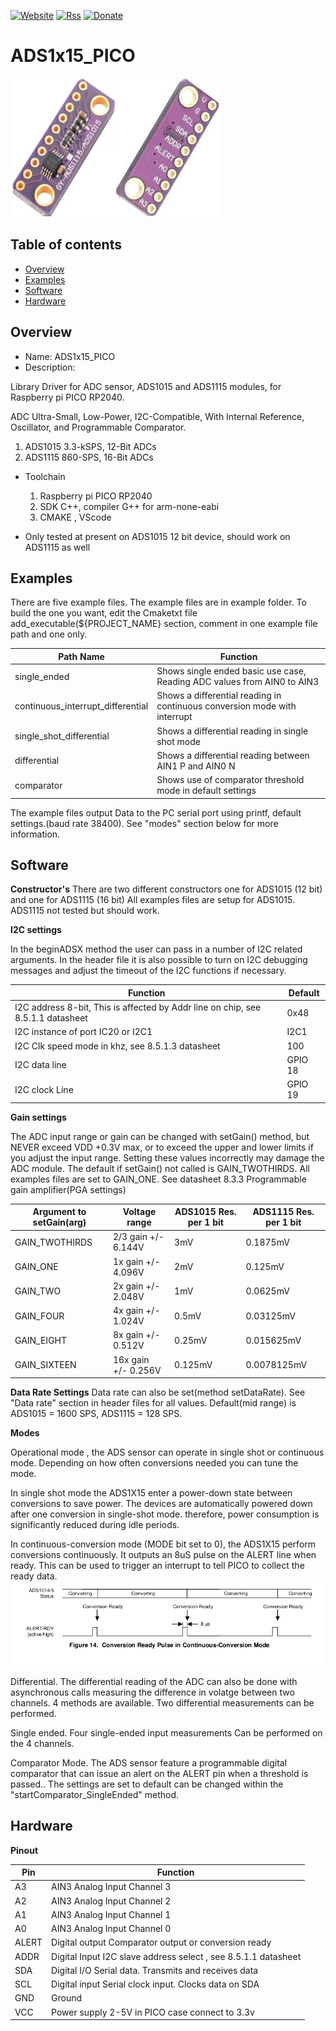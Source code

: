 [![Website](https://img.shields.io/badge/Website-Link-blue.svg)](https://gavinlyonsrepo.github.io/)  [![Rss](https://img.shields.io/badge/Subscribe-RSS-yellow.svg)](https://gavinlyonsrepo.github.io//feed.xml)  [![Donate](https://img.shields.io/badge/Donate-PayPal-green.svg)](https://www.paypal.com/paypalme/whitelight976)

# ADS1x15_PICO

![image](https://github.com/gavinlyonsrepo/ADS1x15_PICO/blob/main/extra/doc/images/ads.jpg)

Table of contents
---------------------------

  * [Overview](#overview)
  * [Examples](#examples)
  * [Software](#software)  
  * [Hardware](#hardware)

Overview
-----------------
* Name: ADS1x15_PICO
* Description:

Library Driver for  ADC sensor,  ADS1015 and ADS1115 modules,
for Raspberry pi PICO RP2040. 

ADC Ultra-Small, Low-Power, I2C-Compatible, With Internal Reference, Oscillator, and Programmable Comparator.
1. ADS1015  3.3-kSPS, 12-Bit ADCs
2. ADS1115  860-SPS,  16-Bit ADCs 

* Toolchain
	1. Raspberry pi PICO RP2040
	2. SDK C++, compiler G++ for arm-none-eabi
	3. CMAKE , VScode

* Only tested at present on ADS1015 12 bit device, should work on ADS1115 as well

Examples
---------------------

There are five example files.
The example files are in example folder. To build the one you want, edit the Cmaketxt file add_executable(${PROJECT_NAME} section, comment in one example file path and one only. 

| Path Name | Function |
| --- | --- |
| single_ended  | Shows single ended basic use case, Reading ADC values from AIN0 to AIN3 |
| continuous_interrupt_differential | Shows a differential reading in continuous conversion mode with interrupt |
| single_shot_differential | Shows a differential reading in single shot mode |
| differential | Shows a differential reading between AIN1 P and AIN0 N |
| comparator | Shows  use of comparator threshold mode in default settings |

The example files output Data to the PC serial port using printf,  default settings.(baud rate 38400). See "modes" section below for more information.

Software
------------------

**Constructor's**
There are two different constructors one for ADS1015 (12 bit) and one for ADS1115 (16 bit)
All examples files are setup for ADS1015. ADS1115 not tested but should work.

**I2C settings**

In the beginADSX method the user can pass in a number of I2C related arguments.
In the header file it is also possible to turn on I2C debugging messages and
adjust the timeout of the I2C functions if necessary.

| Function | Default |
| --- |  --- | 
| I2C address 8-bit,  This is affected by Addr line on chip, see 8.5.1.1 datasheet | 0x48 |
| I2C instance of port IC20 or I2C1 | I2C1 |
| I2C Clk speed mode in khz, see 8.5.1.3 datasheet | 100 |
| I2C data line | GPIO 18 |
| I2C clock Line | GPIO 19 |

**Gain settings**

The ADC input range or gain can be changed  with setGain()
method, but NEVER exceed VDD +0.3V max, or to
exceed the upper and lower limits if you adjust the input range.
Setting these values incorrectly may damage the ADC module.
The default if setGain() not called is GAIN_TWOTHIRDS. 
All examples files are set to GAIN_ONE. See datasheet 8.3.3
Programmable gain amplifier(PGA settings) 

| Argument to setGain(arg) | Voltage range | ADS1015 Res.  per 1 bit  |  ADS1115  Res. per  1 bit |
| --- | --- | --- | --- |
| GAIN_TWOTHIRDS | 2/3 gain +/- 6.144V | 3mV | 0.1875mV |
| GAIN_ONE | 1x gain +/- 4.096V | 2mV | 0.125mV |
| GAIN_TWO | 2x gain +/- 2.048V| 1mV | 0.0625mV |
| GAIN_FOUR | 4x gain +/- 1.024V | 0.5mV | 0.03125mV |
| GAIN_EIGHT | 8x gain +/- 0.512V | 0.25mV | 0.015625mV |
| GAIN_SIXTEEN | 16x gain +/- 0.256V  | 0.125mV | 0.0078125mV |

**Data Rate Settings**
Data rate can also be set(method setDataRate). See "Data rate" section in header files for all values. Default(mid range) is ADS1015 = 1600 SPS,  ADS1115 = 128 SPS.

**Modes**

Operational mode , the ADS sensor can operate in single shot or continuous mode.
Depending on how often conversions needed you can tune the mode.

In single shot mode the ADS1X15 enter a power-down state between conversions to save power.
The devices are automatically powered down after one conversion
in single-shot mode. therefore, power consumption is
significantly reduced during idle periods.

In continuous-conversion mode (MODE bit set to 0), the ADS1X15 perform conversions continuously. It outputs an 8uS pulse on the ALERT line when ready. This can be used to trigger an interrupt to tell PICO to collect the ready data.
![image](https://github.com/gavinlyonsrepo/ADS1x15_PICO/blob/main/extra/doc/images/3.jpg)

Differential. The differential reading of the ADC can also be done with asynchronous calls
measuring the difference in volatge between two channels.
4 methods are available. Two differential measurements can be performed.

Single ended. Four single-ended input measurements Can be performed on the 4 channels.

Comparator Mode. The ADS  sensor feature a programmable digital comparator that can issue an alert on the ALERT pin when a threshold is passed.. The settings are set to default can be changed within the "startComparator_SingleEnded" method. 


Hardware
--------------------

**Pinout**

| Pin | Function | 
| --- | --- |
| A3 | AIN3  Analog Input Channel 3| 
| A2 | AIN3  Analog Input Channel 2| 
| A1 | AIN3  Analog Input Channel 1| 
| A0 | AIN3  Analog Input Channel 0| 
| ALERT | Digital output Comparator output or conversion ready  | 
| ADDR | Digital Input I2C slave address select , see 8.5.1.1 datasheet|
| SDA |Digital I/O Serial data. Transmits and receives data |
| SCL | Digital input Serial clock input. Clocks data on SDA |
| GND | Ground |
| VCC  | Power supply 2-5V in PICO case connect to 3.3v|
